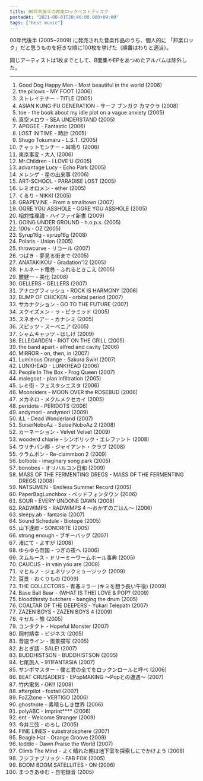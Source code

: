 ```yaml
---
title: 00年代後半の邦楽ロックベストディスク
postedAt: "2021-08-01T20:46:00.000+09:00"
tags: ["best music"]
---
```


00年代後半 (2005\~2009) に発売された音楽作品のうち、個人的に 「邦楽ロック」だと思うものを好きな順に100枚を挙げた（順番はわりと適当）。

同じアーティストは1枚までとして、B面集やEPをあつめたアルバムは除外した。

---

1. Good Dog Happy Men - Most beautiful in the world (2006)
2. the pillows - MY FOOT (2006)
3. ストレイテナー - TITLE (2005)
4. ASIAN KUNG-FU GENERATION - サーフ ブンガク カマクラ (2008)
5. toe - the book about my idle plot on a vague anxiety (2005)
6. 真空メロウ - SEA UNDERSTAND (2005)
7. APOGEE - Fantastic (2006)
8. LOST IN TIME - 時計 (2005)
9. Shugo Tokumaru - L.S.T. (2005)
10. チャットモンチー - 耳鳴り (2006)
11. 東京事変 - 大人 (2006)
12. Mr.Children - I LOVE U (2005)
13. advantage Lucy - Echo Park (2005)
14. メレンゲ - 星の出来事 (2006)
15. ART-SCHOOL - PARADISE LOST (2005)
16. レミオロメン - ether (2005)
17. くるり - NIKKI (2005)
18. GRAPEVINE - From a smalltown (2007)
19. OGRE YOU ASSHOLE - OGRE YOU ASSHOLE (2005)
20. 相対性理論 - ハイファイ新書 (2009)
21. GOING UNDER GROUND - h.o.p.s. (2005)
22. 100s - OZ (2005)
23. Syrup16g - syrup16g (2008)
24. Polaris - Union (2005)
25. throwcurve - リコール (2007)
26. つばき - 夢見る街まで (2005)
27. ANATAKIKOU - Gradation'12 (2005)
28. トルネード竜巻 - ふれるときこえ (2005)
29. 麓健一 - 美化 (2008)
30. GELLERS - GELLERS (2007)
31. アナログフィッシュ - ROCK IS HARMONY (2006)
32. BUMP OF CHICKEN - orbital period (2007)
33. サカナクション - GO TO THE FUTURE (2007)
34. スクイズメン - ラ・ピラミッド (2005)
35. スネオヘアー - カナシミ (2005)
36. スピッツ - スーベニア (2005)
37. シャムキャッツ - はしけ (2009)
38. ELLEGARDEN - RIOT ON THE GRILL (2005)
39. the band apart - alfred and cavity (2006)
40. MIRROR - on, then, in (2007)
41. Luminous Orange - Sakura Swirl (2007)
42. LUNKHEAD - LUNKHEAD (2006)
43. People In The Box - Frog Queen (2007)
44. malegoat - plan infiltration (2005)
45. レミ街 - フェスタシエスタ (2006)
46. Moonriders - MOON OVER the ROSEBUD (2006)
47. メカネロ - メクルメクセカイ (2005)
48. peridots - PERIDOTS (2006)
49. andymori - andymori (2009)
50. iLL - Dead Wonderland (2007)
51. SuiseiNoboAz - SuiseiNoboAz 2 (2008)
52. カーネーション - Velvet Velvet (2009)
53. wooderd chiarie - シンボリック・エレファント (2008)
54. ウリチパン郡 - ジャイアント・クラブ (2008)
55. クラムボン - Re-clammbon 2 (2009)
56. bolbots - imaginary song park (2005)
57. bonobos - オリハルコン日和 (2009)
58. MASS OF THE FERMENTING DREGS - MASS OF THE FERMENTING DREGS (2008)
59. NATSUMEN - Endless Summer Record (2005)
60. PaperBagLunchbox - ベッドフォンタウン (2006)
61. SOUR - EVERY UNDONE DAWN (2008)
62. RADWIMPS - RADWIMPS 4 ～おかずのごはん～ (2006)
63. sleepy.ab - fantasia (2007)
64. Sound Schedule - Biotope (2005)
65. 山下達郎 - SONORITE (2005)
66. strong enough - ブギーバッグ (2007)
67. 渚にて - よすが (2008)
68. ゆらゆら帝国 - つぎの夜へ (2006)
69. スムルース - ドリーミーワームホール事典 (2005)
70. CAUCUS - in vain you are (2008)
71. マヒルノ - ジェネリックミュージック (2009)
72. 百景 - おくりもの (2009)
73. THE COLLECTORS - 青春ミラー (キミを想う長い午後) (2009)
74. Base Ball Bear - (WHAT IS THE) LOVE & POP? (2009)
75. bloodthirsty butchers - banging the drum (2005)
76. COALTAR OF THE DEEPERS - Yukari Telepath (2007)
77. ZAZEN BOYS - ZAZEN BOYS 4 (2009)
78. キセル - 旅 (2005)
79. コンタクト - Hopeful Monster (2007)
80. 岡村靖幸 - ビジネス (2005)
81. 音速ライン - 風景描写 (2005)
82. おとぎ話 - SALE! (2007)
83. BUDDHISTSON - BUDDHISTSON (2005)
84. 七尾旅人 - 911FANTASIA (2007)
85. サンボマスター - 僕と君の全てをロックンロールと呼べ (2006)
86. BEAT CRUSADERS - EPopMAKING ～Popとの遭遇～ (2007)
87. 竹内電気 - OK!! (2008)
88. afterpilot - foxtail (2007)
89. FoZZtone - VERTIGO (2006)
90. ghostnote - 素晴らしき世界 (2006)
91. polyABC - Imprint\*\*\*\* (2006)
92. ent - Welcome Stranger (2009)
93. 今井三弦 - のろし (2005)
94. FINE LINES - substratosphere (2007)
95. Beagle Hat - Orange Groove (2009)
96. toddle - Dawn Praise the World (2007)
97. Climb The Mind - よく晴れた朝は地下室を探索しにでかけよう (2008)
98. フジファブリック - FAB FOX (2005)
99. BOOM BOOM SATELLITES - ON (2006)
100. まつきあゆむ - 自宅録音 (2005)